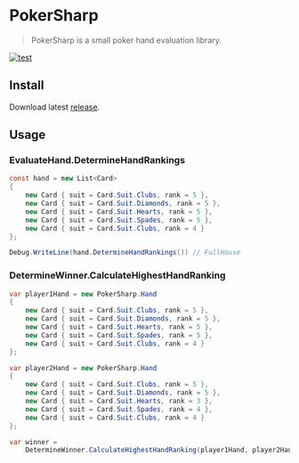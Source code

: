# PokerSharp

> PokerSharp is a small poker hand evaluation library.

[![test](https://github.com/neogeek/PokerSharp/actions/workflows/test.workflow.yml/badge.svg)](https://github.com/neogeek/PokerSharp/actions/workflows/test.workflow.yml)

## Install

Download latest [release](https://github.com/neogeek/poker-sharp/releases).

## Usage

### EvaluateHand.DetermineHandRankings

```csharp
const hand = new List<Card>
{
    new Card { suit = Card.Suit.Clubs, rank = 5 },
    new Card { suit = Card.Suit.Diamonds, rank = 5 },
    new Card { suit = Card.Suit.Hearts, rank = 5 },
    new Card { suit = Card.Suit.Spades, rank = 5 },
    new Card { suit = Card.Suit.Clubs, rank = 4 }
};

Debug.WriteLine(hand.DetermineHandRankings()) // FullHouse
```

### DetermineWinner.CalculateHighestHandRanking

```csharp
var player1Hand = new PokerSharp.Hand
{
    new Card { suit = Card.Suit.Clubs, rank = 5 },
    new Card { suit = Card.Suit.Diamonds, rank = 5 },
    new Card { suit = Card.Suit.Hearts, rank = 5 },
    new Card { suit = Card.Suit.Spades, rank = 5 },
    new Card { suit = Card.Suit.Clubs, rank = 4 }
};

var player2Hand = new PokerSharp.Hand
{
    new Card { suit = Card.Suit.Clubs, rank = 5 },
    new Card { suit = Card.Suit.Diamonds, rank = 5 },
    new Card { suit = Card.Suit.Hearts, rank = 3 },
    new Card { suit = Card.Suit.Spades, rank = 4 },
    new Card { suit = Card.Suit.Clubs, rank = 4 }
};

var winner =
    DetermineWinner.CalculateHighestHandRanking(player1Hand, player2Hand);
```
